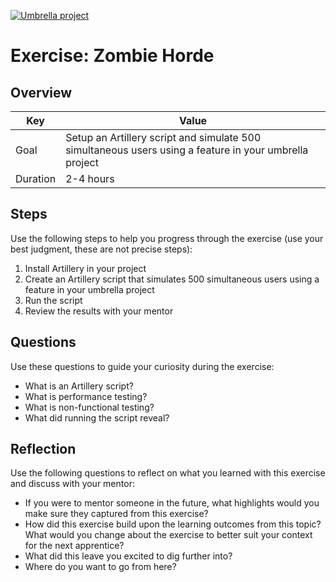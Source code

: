 <a href="../../overview/README.md#umbrella-project"><img src="../umbrella.svg" alt="Umbrella project"></a>

# Exercise: Zombie Horde

## Overview

| Key | Value |
| --- | --- |
| Goal | Setup an Artillery script and simulate 500 simultaneous users using a feature in your umbrella project |
| Duration | 2-4 hours |


## Steps

Use the following steps to help you progress through the exercise (use your best judgment, these are not precise steps):

1. Install Artillery in your project
2. Create an Artillery script that simulates 500 simultaneous users using a feature in your umbrella project
3. Run the script
4. Review the results with your mentor

## Questions

Use these questions to guide your curiosity during the exercise:

- What is an Artillery script?
- What is performance testing?
- What is non-functional testing?
- What did running the script reveal?

## Reflection

Use the following questions to reflect on what you learned with this exercise and discuss with your mentor:

- If you were to mentor someone in the future, what highlights would you make sure they captured from this exercise? 
- How did this exercise build upon the learning outcomes from this topic? What would you change about the exercise to better suit your context for the next apprentice?
- What did this leave you excited to dig further into? 
- Where do you want to go from here?


